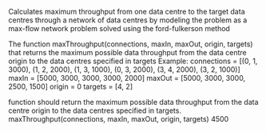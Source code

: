 Calculates maximum throughput from one data centre to the target data centres through a network of data centres by modeling the problem as a max-flow network problem solved using the ford-fulkerson method

The function maxThroughput(connections, maxIn, maxOut, origin, targets) that returns the maximum possible data throughput from the data centre origin to the data centres specified in targets
Example:
connections = [(0, 1, 3000), (1, 2, 2000), (1, 3, 1000), (0, 3, 2000), (3, 4, 2000), (3, 2, 1000)]
maxIn = [5000, 3000, 3000, 3000, 2000]
maxOut = [5000, 3000, 3000, 2500, 1500]
origin = 0
targets = [4, 2]

function should return the maximum possible data throughput from the
data centre origin to the data centres specified in targets.
maxThroughput(connections, maxIn, maxOut, origin, targets)
4500
